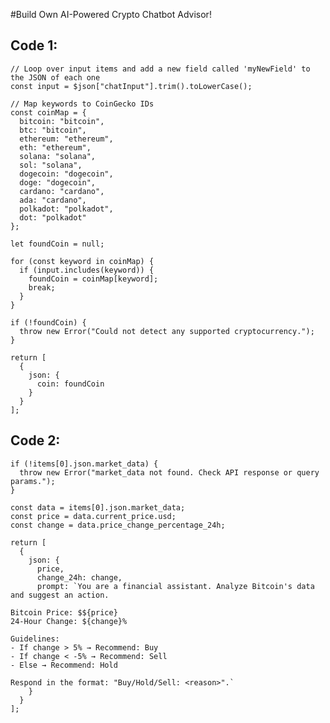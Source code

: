 #Build Own AI-Powered Crypto Chatbot Advisor!

## Code 1:
    
    
    // Loop over input items and add a new field called 'myNewField' to the JSON of each one
    const input = $json["chatInput"].trim().toLowerCase();
    
    // Map keywords to CoinGecko IDs
    const coinMap = {
      bitcoin: "bitcoin",
      btc: "bitcoin",
      ethereum: "ethereum",
      eth: "ethereum",
      solana: "solana",
      sol: "solana",
      dogecoin: "dogecoin",
      doge: "dogecoin",
      cardano: "cardano",
      ada: "cardano",
      polkadot: "polkadot",
      dot: "polkadot"
    };
    
    let foundCoin = null;
    
    for (const keyword in coinMap) {
      if (input.includes(keyword)) {
        foundCoin = coinMap[keyword];
        break;
      }
    }
    
    if (!foundCoin) {
      throw new Error("Could not detect any supported cryptocurrency.");
    }
    
    return [
      {
        json: {
          coin: foundCoin
        }
      }
    ];






## Code 2:


    
    
    if (!items[0].json.market_data) {
      throw new Error("market_data not found. Check API response or query params.");
    }
    
    const data = items[0].json.market_data;
    const price = data.current_price.usd;
    const change = data.price_change_percentage_24h;
    
    return [
      {
        json: {
          price,
          change_24h: change,
          prompt: `You are a financial assistant. Analyze Bitcoin's data and suggest an action.
    
    Bitcoin Price: $${price}
    24-Hour Change: ${change}%
    
    Guidelines:
    - If change > 5% → Recommend: Buy
    - If change < -5% → Recommend: Sell
    - Else → Recommend: Hold
    
    Respond in the format: "Buy/Hold/Sell: <reason>".`
        }
      }
    ];



